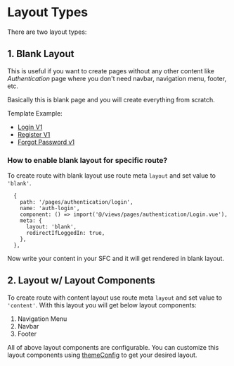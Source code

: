 # Layout Types

There are two layout types:

## 1. Blank Layout

This is useful if you want to create pages without any other content like _Authentication_ page where you don't need navbar, navigation menu, footer, etc.

Basically this is blank page and you will create everything from scratch.

Template Example:

- [Login V1](https://pixinvent.com/demo/vuexy-vuejs-admin-dashboard-template/demo-1/pages/authentication/login-v1)
- [Register V1](https://pixinvent.com/demo/vuexy-vuejs-admin-dashboard-template/demo-1/pages/authentication/register-v1)
- [Forgot Password v1](https://pixinvent.com/demo/vuexy-vuejs-admin-dashboard-template/demo-1/pages/authentication/forgot-password-v1)

### How to enable blank layout for specific route?

To create route with blank layout use route meta `layout` and set value to `'blank'`.

```js{6}
  {
    path: '/pages/authentication/login',
    name: 'auth-login',
    component: () => import('@/views/pages/authentication/Login.vue'),
    meta: {
      layout: 'blank',
      redirectIfLoggedIn: true,
    },
  },
```

Now write your content in your SFC and it will get rendered in blank layout.

## 2. Layout w/ Layout Components

To create route with content layout use route meta `layout` and set value to `'content'`. With this layout you will get below layout components:

1. Navigation Menu
2. Navbar
3. Footer

All of above layout components are configurable. You can customize this layout components using [themeConfig](/guide/development/theme-configuration.md) to get your desired layout.
